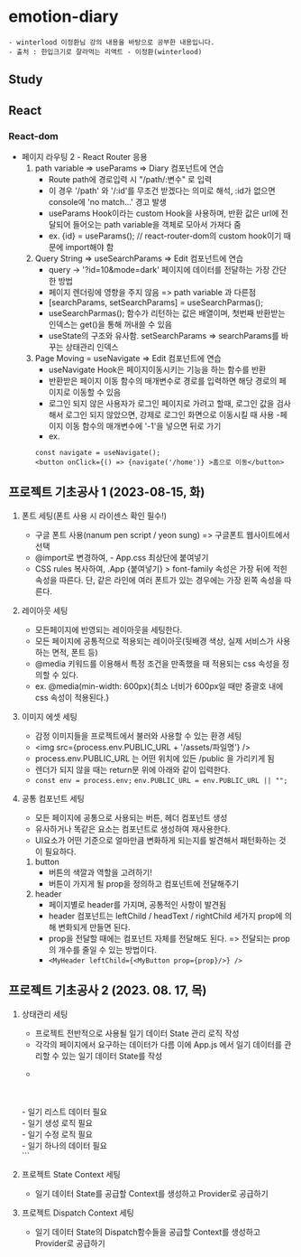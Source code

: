 # emotion-diary
    - winterlood 이정환님 강의 내용을 바탕으로 공부한 내용입니다.
    - 출처 : 한입크기로 잘라먹는 리액트 - 이정환(winterlood)
## Study

## React

### React-dom
- 페이지 라우팅 2 - React Router 응용
    1. path variable => useParams => Diary 컴포넌트에 연습
        - Route path에 경로입력 시 "/path/:변수" 로 입력 
        - 이 경우 '/path' 와 '/:id'를 무조건 받겠다는 의미로 해석, :id가 없으면 console에 'no match...' 경고 발생
        - useParams Hook이라는 custom Hook을 사용하며, 반환 값은 url에 전달되어 들어오는 path variable을 객체로 모아서 가져다 줌
        - ex. {id} = useParams(); // react-router-dom의 custom hook이기 때문에 import해야 함
    2. Query String => useSearchParams => Edit 컴포넌트에 연습
        - query -> '?id=10&mode=dark' 페이지에 데이터를 전달하는 가장 간단한 방법
        - 페이지 렌더링에 영향을 주지 않음 => path variable 과 다른점
        - [searchParams, setSearchParams] = useSearchParmas();
        - useSearchParmas(); 함수가 리턴하는 값은 배열이며, 첫번째 반환받는 인덱스는 get()을 통해 꺼내쓸 수 있음
        - useState의 구조와 유사함. setSearchParams => searchParams를 바꾸는 상태관리 인덱스
    3. Page Moving = useNavigate => Edit 컴포넌트에 연습
        - useNavigate Hook은 페이지이동시키는 기능을 하는 함수를 반환
        - 반환받은 페이지 이동 함수의 매개변수로 경로를 입력하면 해당 경로의 페이지로 이동할 수 있음
        - 로그인 되지 않은 사용자가 로그인 페이지로 가려고 할때, 로그인 값을 검사해서 로그인 되지 않았으면, 강제로 로그인 화면으로 이동시킬 때 사용
        -페이지 이동 함수의 매개변수에 '-1'을 넣으면 뒤로 가기
        - ex.
        ```
        const navigate = useNavigate();
        <button onClick={() => {navigate('/home')} >홈으로 이동</button>
        ```
        
## 프로젝트 기초공사 1 (2023-08-15, 화)
1. 폰트 세팅(폰트 사용 시 라이센스 확인 필수!)
    - 구글 폰트 사용(nanum pen script / yeon sung) => 구글폰트 웹사이트에서 선택
    - @import로 변경하여, <style>내용만 복사</style> - App.css 최상단에 붙여넣기
    - CSS rules 복사하여, .App {붙여넣기} > font-family 속성은 가장 뒤에 적힌 속성을 따른다. 단, 같은 라인에 여러 폰트가 있는 경우에는 가장 왼쪽 속성을 따른다.

2. 레이아웃 세팅
    - 모든페이지에 반영되는 레이아웃을 세팅한다.
    - 모든 페이지에 공통적으로 적용되는 레이아웃(뒷배경 색상, 실제 서비스가 사용하는 면적, 폰트 등)
    - @media 키워드를 이용해서 특정 조건을 만족했을 때 적용되는 css 속성을 정의할 수 있다.
    - ex. @media(min-width: 600px){최소 너비가 600px일 때만 중괄호 내에 css 속성이 적용된다.}

3. 이미지 에셋 세팅
    - 감정 이미지들을 프로젝트에서 불러와 사용할 수 있는 환경 세팅
    - <img src={process.env.PUBLIC_URL + '/assets/파일명'} />
    - process.env.PUBLIC_URL 는 어떤 위치에 있든 /public 을 가리키게 됨
    - 렌더가 되지 않을 때는 return문 위에 아래와 같이 입력한다.
    - ```const env = process.env;``` ```env.PUBLIC_URL = env.PUBLIC_URL || "";```
    
4. 공통 컴포넌트 세팅
    - 모든 페이지에 공통으로 사용되는 버튼, 헤더 컴포넌트 생성
    - 유사하거나 똑같은 요소는 컴포넌트로 생성하여 재사용한다.
    - UI요소가 어떤 기준으로 얼마만큼 변화하게 되는지를 발견해서 패턴화하는 것이 필요하다.
    1. button
        - 버튼의 색깔과 역할을 고려하기!
        - 버튼이 가지게 될 prop을 정의하고 컴포넌트에 전달해주기
    2. header
        - 페이지별로 header를 가지며, 공통적인 사항이 발견됨
        - header 컴포넌트는 leftChild / headText / rightChild 세가지 prop에 의해 변화되게 만들면 된다.
        - prop을 전달할 때에는 컴포넌트 자체를 전달해도 된다. => 전달되는 prop의 개수를 줄일 수 있는 방법이다.
        - ```<MyHeader leftChild={<MyButton prop={prop}/>} />```

## 프로젝트 기초공사 2 (2023. 08. 17, 목)
1. 상태관리 세팅
    - 프로젝트 전반적으로 사용될 일기 데이터 State 관리 로직 작성
    - 각각의 페이지에서 요구하는 데이터가 다름 이에 App.js 에서 일기 데이터를 관리할 수 있는 일기 데이터 State를 작성
    - ```
    <App/>
    <br/>
        <ReactRouter/>
        <br/>
            <Home/> - 일기 리스트 데이터 필요<br/>
            <New/> - 일기 생성 로직 필요<br/>
            <Edit/> - 일기 수정 로직 필요<br/>
            <Dairy/> - 일기 하나의 데이터 필요<br/>
            ```

2. 프로젝트 State Context 세팅
    - 일기 데이터 State를 공급할 Context를 생성하고 Provider로 공급하기

3. 프로젝트 Dispatch Context 세팅
    - 일기 데이터 State의 Dispatch함수들을 공급할 Context를 생성하고 Provider로 공급하기
